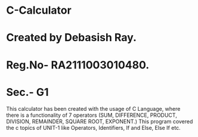 # C-Calculator
# Created by Debasish Ray.
# Reg.No- RA2111003010480.
# Sec.- G1 


This calculator has been created with the usage of C Language, where there is a functionality of 7 operators (SUM, DIFFERENCE, PRODUCT, DIVISION, REMAINDER, SQUARE ROOT, EXPONENT.) This program covered the c topics of UNIT-1 like Operators, Identifiers, If and Else, Else If etc.
